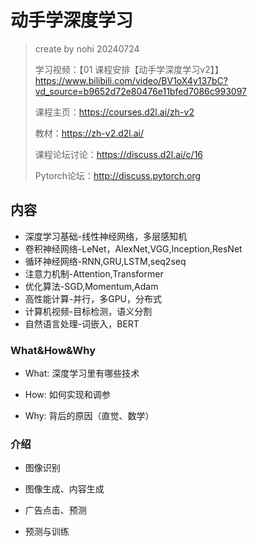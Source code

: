 # 动手学深度学习

> create by nohi 20240724
>
> 学习视频：【01 课程安排【动手学深度学习v2】】https://www.bilibili.com/video/BV1oX4y137bC?vd_source=b9652d72e80476e11bfed7086c993097
>
> 课程主页：https://courses.d2l.ai/zh-v2
>
> 教材：https://zh-v2.d2l.ai/
>
> 课程论坛讨论：https://discuss.d2l.ai/c/16
>
> Pytorch论坛：http://discuss.pytorch.org

## 内容

* 深度学习基础-线性神经网络，多层感知机
* 卷积神经网络-LeNet，AlexNet,VGG,Inception,ResNet
* 循环神经网络-RNN,GRU,LSTM,seq2seq
* 注意力机制-Attention,Transformer
* 优化算法-SGD,Momentum,Adam
* 高性能计算-并行，多GPU，分布式
* 计算机视频-目标检测，语义分割
* 自然语言处理-词嵌入，BERT

### What&How&Why

* What: 深度学习里有哪些技术

* How: 如何实现和调参
* Why: 背后的原因（直觉、数学）

### 介绍

* 图像识别
* 图像生成、内容生成
* 广告点击、预测

* 预测与训练









